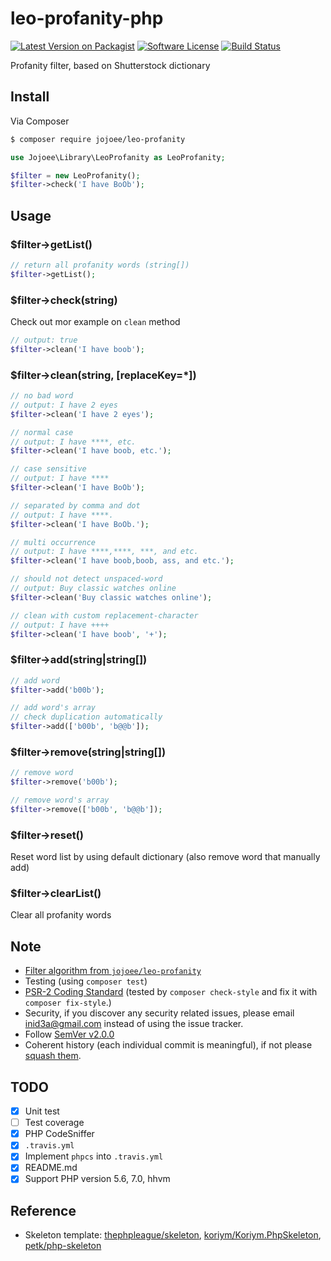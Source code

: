 # leo-profanity-php

[![Latest Version on Packagist][ico-version]][link-packagist]
[![Software License][ico-license]](LICENSE.md)
[![Build Status][ico-travis]][link-travis]

Profanity filter, based on Shutterstock dictionary

## Install

Via Composer

``` bash
$ composer require jojoee/leo-profanity
```

``` php
use Jojoee\Library\LeoProfanity as LeoProfanity;

$filter = new LeoProfanity();
$filter->check('I have BoOb');
```

## Usage

### $filter->getList()

``` php
// return all profanity words (string[])
$filter->getList();
```

### $filter->check(string)

Check out mor example on `clean` method

``` php
// output: true
$filter->clean('I have boob');
```

### $filter->clean(string, [replaceKey=*])

``` php
// no bad word
// output: I have 2 eyes
$filter->clean('I have 2 eyes');

// normal case
// output: I have ****, etc.
$filter->clean('I have boob, etc.');

// case sensitive
// output: I have ****
$filter->clean('I have BoOb');

// separated by comma and dot
// output: I have ****.
$filter->clean('I have BoOb.');

// multi occurrence
// output: I have ****,****, ***, and etc.
$filter->clean('I have boob,boob, ass, and etc.');

// should not detect unspaced-word
// output: Buy classic watches online
$filter->clean('Buy classic watches online');

// clean with custom replacement-character
// output: I have ++++
$filter->clean('I have boob', '+');
```

### $filter->add(string|string[])

``` php
// add word
$filter->add('b00b');

// add word's array
// check duplication automatically
$filter->add(['b00b', 'b@@b']);
```

### $filter->remove(string|string[])

``` php
// remove word
$filter->remove('b00b');

// remove word's array
$filter->remove(['b00b', 'b@@b']);
```

### $filter->reset()

Reset word list by using default dictionary (also remove word that manually add)

### $filter->clearList()

Clear all profanity words

## Note

- [Filter algorithm from `jojoee/leo-profanity`](https://github.com/jojoee/leo-profanity#algorithm)
- Testing (using `composer test`) 
- [PSR-2 Coding Standard](https://github.com/php-fig/fig-standards/blob/master/accepted/PSR-2-coding-style-guide.md) (tested by `composer check-style` and fix it with `composer fix-style`.)
- Security, if you discover any security related issues, please email inid3a@gmail.com instead of using the issue tracker.
- Follow [SemVer v2.0.0](http://semver.org/)
- Coherent history (each individual commit is meaningful), if not please [squash them](http://www.git-scm.com/book/en/v2/Git-Tools-Rewriting-History#Changing-Multiple-Commit-Messages).

## TODO

- [x] Unit test
- [ ] Test coverage
- [x] PHP CodeSniffer
- [x] `.travis.yml`
- [x] Implement `phpcs` into `.travis.yml` 
- [x] README.md
- [x] Support PHP version 5.6, 7.0, hhvm

## Reference

- Skeleton template: [thephpleague/skeleton](https://github.com/thephpleague/skeleton), [koriym/Koriym.PhpSkeleton](https://github.com/koriym/Koriym.PhpSkeleton), [petk/php-skeleton](https://github.com/petk/php-skeleton)

[ico-version]: https://img.shields.io/packagist/v/jojoee/leo-profanity.svg?style=flat-square
[ico-license]: https://img.shields.io/badge/license-MIT-brightgreen.svg?style=flat-square
[ico-travis]: https://img.shields.io/travis/jojoee/leo-profanity-php/master.svg?style=flat-square

[link-packagist]: https://packagist.org/packages/jojoee/leo-profanity
[link-travis]: https://travis-ci.org/jojoee/leo-profanity-php

